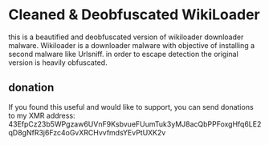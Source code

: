 # Cleaned & Deobfuscated WikiLoader
this is a beautified and deobfuscated version of wikiloader downloader malware. Wikiloader is a downloader malware with objective of installing a second malware like Urlsniff. in order to escape detection the original version is heavily obfuscated.
## donation
If you found this useful and would like to support, you can send donations to my XMR address: 
43EfpCz23b5WPgzaw6UVnF9KsbvueFUumTuk3yMJ8acQbPPFoxgHfq6LE2qD8gNfR3j6Fzc4oGvXRCHvvfmdsYEvPtUXK2v
